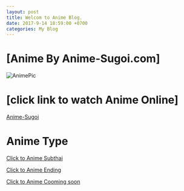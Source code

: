 ```yaml
---
layout: post
title: Welcom to Anime Blog.
date: 2017-9-14 18:59:00 +0700
categories: My Blog
---
```




# [Anime By Anime-Sugoi.com]
![AnimePic](https://imgur.com/Dslak2a.jpg)

# [click link to watch Anime Online]
[Anime-Sugoi](http://www.anime-sugoi.com/)

# Anime Type

[Click to Anime Subthai](http://www.anime-sugoi.com/catalog/15/%E0%B8%8B%E0%B8%B1%E0%B8%9A%E0%B9%84%E0%B8%97%E0%B8%A2.html)

[Click to Anime Ending](http://www.anime-sugoi.com/catalog/21/%E0%B8%88%E0%B8%9A%E0%B9%81%E0%B8%A5%E0%B9%89%E0%B8%A7.html)

[Click to Anime Cooming soon](http://www.anime-sugoi.com/catalog/23/%E0%B8%81%E0%B8%B3%E0%B8%A5%E0%B8%B1%E0%B8%87%E0%B8%A1%E0%B8%B2-(%E0%B8%81%E0%B8%B2%E0%B8%A3%E0%B9%8C%E0%B8%95%E0%B8%B9%E0%B8%99%E0%B9%83%E0%B8%AB%E0%B8%A1%E0%B9%88).html)

